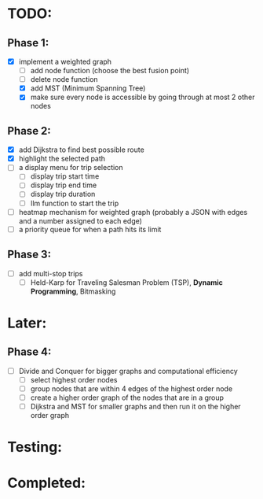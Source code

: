 # TODO:

## Phase 1:

- [x] implement a weighted graph
  - [ ] add node function (choose the best fusion point)
  - [ ] delete node function
  - [x] add MST (Minimum Spanning Tree)
  - [x] make sure every node is accessible by going through at most 2 other nodes

## Phase 2:

- [x] add Dijkstra to find best possible route
- [x] highlight the selected path
- [ ] a display menu for trip selection
  - [ ] display trip start time
  - [ ] display trip end time
  - [ ] display trip duration
  - [ ] llm function to start the trip
- [ ] heatmap mechanism for weighted graph (probably a JSON with edges and a number assigned to each edge)
- [ ] a priority queue for when a path hits its limit

## Phase 3:

- [ ] add multi-stop trips
  - [ ] Held-Karp for Traveling Salesman Problem (TSP), **Dynamic Programming**, Bitmasking

# Later:

## Phase 4:

- [ ] Divide and Conquer for bigger graphs and computational efficiency
  - [ ] select highest order nodes
  - [ ] group nodes that are within 4 edges of the highest order node
  - [ ] create a higher order graph of the nodes that are in a group
  - [ ] Dijkstra and MST for smaller graphs and then run it on the higher order graph

# Testing:

# Completed:
